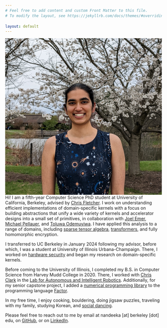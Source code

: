 ```yaml
---
# Feel free to add content and custom Front Matter to this file.
# To modify the layout, see https://jekyllrb.com/docs/themes/#overriding-theme-defaults

layout: default
---
```


<img class="profile-pic" align="right" src="./assets/profile.jpg">

Hi! I am a fifth-year Computer Science PhD student at University of California,
Berkeley, advised by [Chris Fletcher](http://cwfletcher.github.io/). I work on
understanding efficient implementations of domain-specific kernels with a focus
on building abstractions that unify a wide variety of kernels and accelerator
designs into a small set of primitives, in collaboration with [Joel
Emer](http://people.csail.mit.edu/emer/), [Michael
Pellauer](https://dblp.org/pid/22/3969.html), and [Toluwa
Odemuyiwa](https://www.todemuyiwa.com/). I have applied this analysis to a
range of domains, including [sparse tensor
algebra](https://arxiv.org/abs/2304.07931),
[transformers](https://arxiv.org/abs/2406.10491), and fully homomorphic
encryption.

I transferred to UC Berkeley in January 2024 following my advisor, before
which, I was a student at University of Illinois Urbana-Champaign.  There, I
worked on [hardware
security](https://dl.acm.org/doi/abs/10.1109/ISCA52012.2021.00035) and began my
research on domain-specific kernels.

Before coming to the University of Illinois, I completed my B.S. in Computer
Science from Harvey Mudd College in 2020. There, I worked with [Chris
Clark](https://www.lair.hmc.edu/chris-clark) in the [Lab for Autonomous and
Intelligent Robotics](https://www.lair.hmc.edu/). Additionally, for my senior
capstone project, I added a [numerical programming
library](https://factor.netlify.app/book/about/tensors/README.md) to the
programming language [Factor](https://factorcode.org/).

In my free time, I enjoy cooking, bouldering, doing jigsaw puzzles, traveling
with my family, studying Korean, and [social
dancing](https://www.wcia.com/ciliving-tv/get-dancing-with-illini-swing-society/).

Please feel free to reach out to me by email at nandeeka [at] berkeley [dot]
edu, on [GitHub](https://github.com/nandeeka), or on
[LinkedIn](https://www.linkedin.com/in/nandeeka-nayak/).

